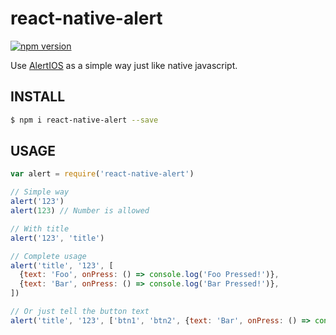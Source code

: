 # react-native-alert

[![npm version](https://badge.fury.io/js/react-native-alert.svg)](http://badge.fury.io/js/react-native-alert)

Use [AlertIOS](http://facebook.github.io/react-native/docs/alertios.html#content) as a simple way just like native javascript.

## INSTALL

```bash
$ npm i react-native-alert --save
```

## USAGE

```javascript
var alert = require('react-native-alert')

// Simple way
alert('123')
alert(123) // Number is allowed

// With title
alert('123', 'title')

// Complete usage
alert('title', '123', [
  {text: 'Foo', onPress: () => console.log('Foo Pressed!')},
  {text: 'Bar', onPress: () => console.log('Bar Pressed!')},
])

// Or just tell the button text
alert('title', '123', ['btn1', 'btn2', {text: 'Bar', onPress: () => console.log('Bar Pressed!')}])
```
